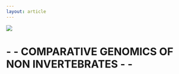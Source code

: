 ```yaml
---
layout: article
---
```



![](https://i.imgur.com/KMVYY8O.png)  


# - - COMPARATIVE GENOMICS OF NON INVERTEBRATES - -
